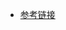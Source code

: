 - [参考链接](https://blog.csdn.net/LeiLiFengX/article/details/100032754?ops_request_misc=%257B%2522request%255Fid%2522%253A%2522167508208516782427449132%2522%252C%2522scm%2522%253A%252220140713.130102334..%2522%257D&request_id=167508208516782427449132&biz_id=0&utm_medium=distribute.pc_search_result.none-task-blog-2~all~sobaiduend~default-1-100032754-null-null.142^v71^one_line,201^v4^add_ask&utm_term=%E6%9F%A5%E7%9C%8B%E5%A4%A7%E5%9E%8B%E6%97%A5%E5%BF%97&spm=1018.2226.3001.4187)